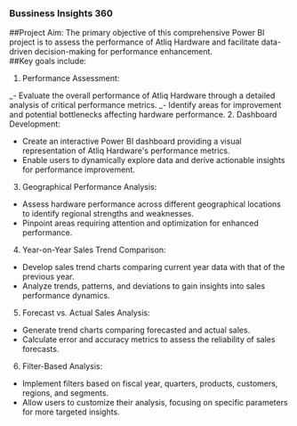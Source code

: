 ### Bussiness Insights 360
##Project Aim:
The primary objective of this comprehensive Power BI project is to assess the performance of Atliq Hardware and facilitate data-driven decision-making for performance enhancement.  
##Key goals include:

1. Performance Assessment:

  _- Evaluate the overall performance of Atliq Hardware through a detailed analysis of critical performance metrics.
  _- Identify areas for improvement and potential bottlenecks affecting hardware performance.
2. Dashboard Development:

  - Create an interactive Power BI dashboard providing a visual representation of Atliq Hardware's performance metrics.
  - Enable users to dynamically explore data and derive actionable insights for performance improvement.
3. Geographical Performance Analysis:

  - Assess hardware performance across different geographical locations to identify regional strengths and weaknesses.
  - Pinpoint areas requiring attention and optimization for enhanced performance.
4. Year-on-Year Sales Trend Comparison:

  - Develop sales trend charts comparing current year data with that of the previous year.
  - Analyze trends, patterns, and deviations to gain insights into sales performance dynamics.
5. Forecast vs. Actual Sales Analysis:

  - Generate trend charts comparing forecasted and actual sales.
  - Calculate error and accuracy metrics to assess the reliability of sales forecasts.
6. Filter-Based Analysis:

  - Implement filters based on fiscal year, quarters, products, customers, regions, and segments.
  - Allow users to customize their analysis, focusing on specific parameters for more targeted insights.
